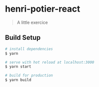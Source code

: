 # henri-potier-react

> A little exercice

## Build Setup

```bash
# install dependencies
$ yarn

# serve with hot reload at localhost:3000
$ yarn start

# build for production
$ yarn build
```
